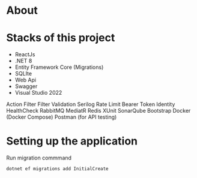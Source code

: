 # About


# Stacks of this project
- ReactJs
- .NET 8
- Entity Framework Core (Migrations)
- SQLIte
- Web Api
- Swagger
- Visual Studio 2022


Action Filter
Filter Validation
Serilog
Rate Limit
Bearer Token
Identity
HealthCheck
RabbitMQ
MediatR
Redis
XUnit
SonarQube
Bootstrap
Docker (Docker Compose)
Postman (for API testing)

# Setting up the application
Run migration commmand
```Migrations
dotnet ef migrations add InitialCreate
```
